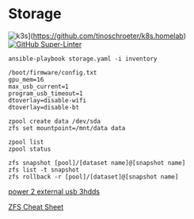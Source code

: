 # Storage

![k3s](https://img.shields.io/badge/run%20on%20-Raspberry%20Pi-red)](https://github.com/tinoschroeter/k8s.homelab)
[![GitHub Super-Linter](https://github.com/tinoschroeter/k8s.bewerbung/workflows/Lint%20Code%20Base/badge.svg)](https://github.com/tinoschroeter/k8s.bewerbung/actions/workflows/linter.yml)

```shell
ansible-playbook storage.yaml -i inventory
```

```shell
/boot/firmware/config.txt
gpu_mem=16
max_usb_current=1
program_usb_timeout=1
dtoverlay=disable-wifi
dtoverlay=disable-bt
```

```shell
zpool create data /dev/sda
zfs set mountpoint=/mnt/data data

zpool list
zpool status

zfs snapshot [pool]/[dataset name]@[snapshot name]
zfs list -t snapshot
zfs rollback -r [pool]/[dataset]@[snapshot name]
```

[power 2 external usb 3hdds](https://raspberrypi.stackexchange.com/questions/104038/can-the-pi-4-power-2-external-usb-3-hdds)

[ZFS Cheat Sheet](https://www.thegeekdiary.com/solaris-zfs-command-line-reference-cheat-sheet/)
